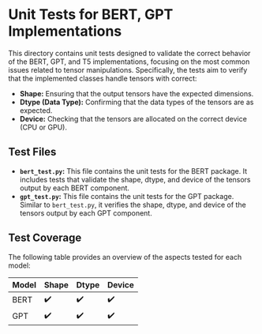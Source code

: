# Unit Tests for BERT, GPT Implementations

This directory contains unit tests designed to validate the correct behavior of the BERT, GPT, and T5 implementations, focusing on the most common issues related to tensor manipulations. Specifically, the tests aim to verify that the implemented classes handle tensors with correct:

- **Shape:** Ensuring that the output tensors have the expected dimensions.
- **Dtype (Data Type):** Confirming that the data types of the tensors are as expected.
- **Device:** Checking that the tensors are allocated on the correct device (CPU or GPU).

## Test Files

- **`bert_test.py`:** This file contains the unit tests for the BERT package. It includes tests that validate the shape, dtype, and device of the tensors output by each BERT component.
- **`gpt_test.py`:** This file contains the unit tests for the GPT package. Similar to `bert_test.py`, it verifies the shape, dtype, and device of the tensors output by each GPT component.

## Test Coverage

The following table provides an overview of the aspects tested for each model:

| Model | Shape | Dtype | Device |
|-------|-------|-------|--------|
| BERT  | :heavy_check_mark: | :heavy_check_mark: | :heavy_check_mark: |
| GPT   | :heavy_check_mark: | :heavy_check_mark: | :heavy_check_mark: |
